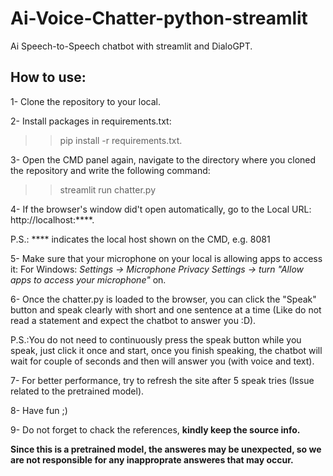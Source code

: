 # Ai-Voice-Chatter-python-streamlit
Ai Speech-to-Speech chatbot with streamlit and DialoGPT.

## **How to use:**

1- Clone the repository to your local.

2- Install packages in requirements.txt:
>> pip install -r requirements.txt.

3- Open the CMD panel again, navigate to the directory where you cloned the repository and write the following command:
>> streamlit run chatter.py

4- If the browser's window did't open automatically, go to the Local URL: http://localhost:****.

P.S.: **** indicates the local host shown on the CMD, e.g. 8081

5- Make sure that your microphone on your local is allowing apps to access it: 
For Windows: *Settings -> Microphone Privacy Settings -> turn "Allow apps to access your microphone"* on.

6- Once the chatter.py is loaded to the browser, you can click the "Speak" button and speak clearly with short and one sentence at a time (Like do not read a statement and expect the chatbot to answer you :D).

P.S.:You do not need to continuously press the speak button while you speak, just click it once and start, once you finish speaking, the chatbot will wait for couple of seconds and then will answer you (with voice and text).

7- For better performance, try to refresh the site after 5 speak tries (Issue related to the pretrained model).

8- Have fun ;)

9- Do not forget to chack the references, **kindly keep the source info.**

**Since this is a pretrained model, the answeres may be unexpected, so we are not responsible for any inapproprate answeres that may occur.**


